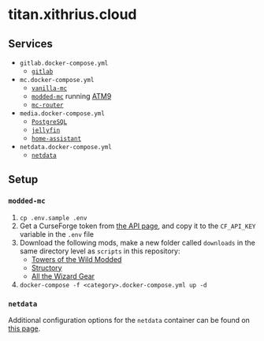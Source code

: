 # titan.xithrius.cloud

## Services

- `gitlab.docker-compose.yml`
  - [`gitlab`](https://hub.docker.com/r/gitlab/gitlab-ce)
- `mc.docker-compose.yml`
  - [`vanilla-mc`](https://github.com/itzg/docker-minecraft-server)
  - [`modded-mc`](https://github.com/itzg/docker-minecraft-server) running [ATM9](https://www.curseforge.com/minecraft/modpacks/all-the-mods-9)
  - [`mc-router`](https://github.com/itzg/mc-router)
- `media.docker-compose.yml`
  - [`PostgreSQL`](https://www.postgresql.org/)
  - [`jellyfin`](https://github.com/jellyfin/jellyfin)
  - [`home-assistant`](https://github.com/home-assistant/core)
- `netdata.docker-compose.yml`
  - [`netdata`](https://github.com/netdata/netdata)

## Setup

### `modded-mc`

1. `cp .env.sample .env`
2. Get a CurseForge token from [the API page](https://console.curseforge.com/#/api-keys), and copy it to the `CF_API_KEY` variable in the `.env` file
3. Download the following mods, make a new folder called `downloads` in the same directory level as `scripts` in this repository:
   - [Towers of the Wild Modded](https://www.curseforge.com/minecraft/mc-mods/towers-of-the-wild-modded/files/4802113)
   - [Structory](https://www.curseforge.com/minecraft/mc-mods/structory/files/4767394)
   - [All the Wizard Gear](https://www.curseforge.com/minecraft/mc-mods/all-the-wizard-gear/files/4821791)
4. `docker-compose -f <category>.docker-compose.yml up -d`

### `netdata`

Additional configuration options for the `netdata` container can be found on [this page](https://learn.netdata.cloud/docs/installing/docker#recommended-way).
